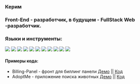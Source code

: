### Керим

<h3>Front-End - разработчик, в будущем - FullStack Web -разработчик.</h2>
  
<h3>Языки и инструменты:</h2>
<div style='width: 300px'>
  <img src="https://img.shields.io/badge/React-20232A?style=for-the-badge&logo=react&logoColor=61DAFB" />
  <img src="https://img.shields.io/badge/Redux-593D88?style=for-the-badge&logo=redux&logoColor=white" />
  <img src="https://img.shields.io/badge/JavaScript-323330?style=for-the-badge&logo=javascript&logoColor=F7DF1E" />
  <img src="https://img.shields.io/badge/eslint-3A33D1?style=for-the-badge&logo=eslint&logoColor=white" />
  <img src="https://img.shields.io/badge/prettier-1A2C34?style=for-the-badge&logo=prettier&logoColor=F7BA3E" />
  <img src="https://img.shields.io/badge/Material%20UI-007FFF?style=for-the-badge&logo=mui&logoColor=white" />
  <img src="https://img.shields.io/badge/npm-CB3837?style=for-the-badge&logo=npm&logoColor=white" />
  <img src="https://img.shields.io/badge/TypeScript-007ACC?style=for-the-badge&logo=typescript&logoColor=white" />
  <img src="https://img.shields.io/badge/firebase-ffca28?style=for-the-badge&logo=firebase&logoColor=black" />
  <img src="https://img.shields.io/badge/HTML5-E34F26?style=for-the-badge&logo=html5&logoColor=white" />
  <img src="https://img.shields.io/badge/CSS3-1572B6?style=for-the-badge&logo=css3&logoColor=white" />
  
</div>

<h4>Примеры кода:</h4>

<ul>
  <li>
    Billing-Panel - фронт для биллинг панели
    <a href=#>Демо</a>
    ||
    <a href=https://github.com/cptnkerim/Billing-Panel>Код</a>
  </li>
  <li>
    AdoptMe - приложение поиска животных
    <a href=#>Демо</a>
    ||
    <a href=#>Код</a>
  </li>
</ul>
